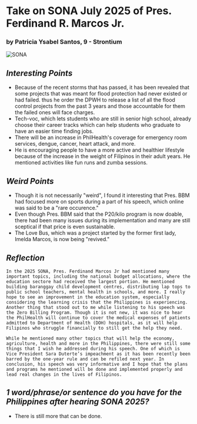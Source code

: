 # **Take on SONA July 2025 of Pres. Ferdinand R. Marcos Jr.**
### by Patricia Ysabel Santos, 9 - Strontium 

![SONA](https://media.interaksyon.com/wp-content/uploads/2025/07/Marcos-Jr_SONA-2025.jpg)

## *Interesting Points*
* Because of the recent storms that has passed, it has been revealed that some projects that was meant for flood protection had never existed or had failed. 
thus he order the DPWH to release a list of all the flood control projects from the past 3 years and those accountable for them the failed ones will face charges. 
* Tech-voc, which lets students who are still in senior high school, already choose their career tracks which can help students who graduate to have an easier time finding jobs. 
* There will be an increase in PhilHealth's coverage for emergency room services, dengue, cancer, heart attack, and more.
* He is encouraging people to have a more active and healthier lifestyle because of the increase in the weight of Filipinos in their adult years. He mentioned activities like fun runs and zumba sessions. 

## *Weird  Points*
* Though it is not necessarily "weird", I found it interesting that Pres. BBM had focused more on sports during a part of his speech, which online was said to be a "rare occurence."
* Even though Pres. BBM said that the P20/kilo program is now doable, there had been many issues during its implementation and many are still sceptical if that price is even sustainable. 
* The Love Bus, which was a project started by the former first lady, Imelda Marcos, is now being "revived."

## *Reflection*
    In the 2025 SONA, Pres. Ferdinand Marcos Jr had mentioned many important topics, including the national budget allocations, where the education sectore had received the largest portion. He mentioned building baranggay child development centres, distributing lap tops to public school teachers, mental health in schools, and more. I really hope to see an improvement in the education system, especially considering the learning crisis that the Philippines is experiencing. Another thing that stood out to me while listening to his speech was the Zero Billing Program. Though it is not new, it was nice to hear the PhilHealth will continue to cover the medical expenses of patients admitted to Department of Health (DOH) hospitals, as it will help Filipinos who struggle financially to still get the help they need. 

    While he mentioned many other topics that will help the economy, agriculture, health and more in the Philippines, there were still some things that I wish he addressed during his speech. One of which is Vice President Sara Duterte’s impeachment as it has been recently been barred by the one-year rule and can be refiled next year. In conclusion, his speech was very informative and I hope that the plans and programs he mentioned will be done and implemented properly and lead real changes in the lives of Filipinos. 

## *1 word/phrase/or sentence do you have for the Philippines after hearing SONA 2025?*
* There is still more that can be done. 
